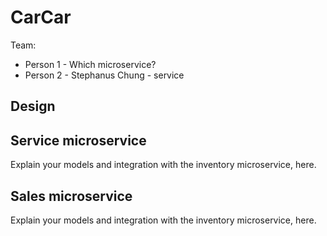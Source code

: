 # CarCar

Team:

* Person 1 - Which microservice?
* Person 2 - Stephanus Chung - service

## Design

## Service microservice

Explain your models and integration with the inventory
microservice, here.

## Sales microservice

Explain your models and integration with the inventory
microservice, here.
